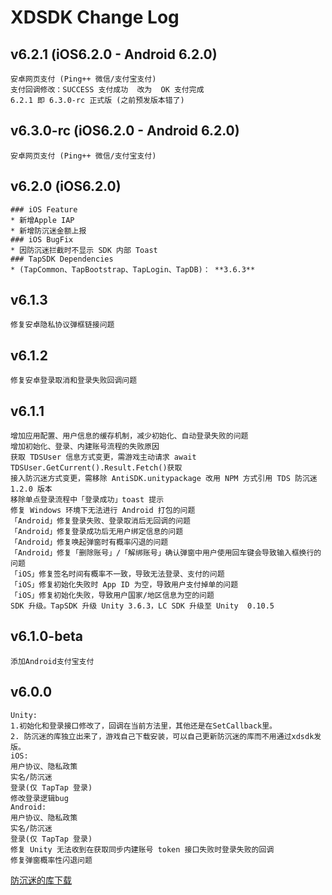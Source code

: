 # XDSDK Change Log

## v6.2.1 (iOS6.2.0 - Android 6.2.0)
```
安卓网页支付 (Ping++ 微信/支付宝支付)
支付回调修改：SUCCESS 支付成功  改为  OK 支付完成 
6.2.1 即 6.3.0-rc 正式版 (之前预发版本错了)
```

## v6.3.0-rc (iOS6.2.0 - Android 6.2.0)
```
安卓网页支付 (Ping++ 微信/支付宝支付)
```

## v6.2.0 (iOS6.2.0) 
```
### iOS Feature
* 新增Apple IAP
* 新增防沉迷金额上报
### iOS BugFix
* 因防沉迷拦截时不显示 SDK 内部 Toast
### TapSDK Dependencies
* (TapCommon、TapBootstrap、TapLogin、TapDB)： **3.6.3**
```

## v6.1.3
```
修复安卓隐私协议弹框链接问题
```

## v6.1.2
```
修复安卓登录取消和登录失败回调问题
```

## v6.1.1
```
增加应用配置、用户信息的缓存机制，减少初始化、自动登录失败的问题
增加初始化、登录、内建账号流程的失败原因
获取 TDSUser 信息方式变更，需游戏主动请求 await TDSUser.GetCurrent().Result.Fetch()获取
接入防沉迷方式变更，需移除 AntiSDK.unitypackage 改用 NPM 方式引用 TDS 防沉迷 1.2.0 版本
移除单点登录流程中「登录成功」toast 提示
修复 Windows 环境下无法进行 Android 打包的问题
「Android」修复登录失败、登录取消后无回调的问题
「Android」修复登录成功后无用户绑定信息的问题
「Android」修复唤起弹窗时有概率闪退的问题
「Android」修复「删除账号」/「解绑账号」确认弹窗中用户使用回车键会导致输入框换行的问题
「iOS」修复签名时间有概率不一致，导致无法登录、支付的问题
「iOS」修复初始化失败时 App ID 为空，导致用户支付掉单的问题
「iOS」修复初始化失败，导致用户国家/地区信息为空的问题
SDK 升级。TapSDK 升级 Unity 3.6.3，LC SDK 升级至 Unity  0.10.5
```
## v6.1.0-beta
```
添加Android支付宝支付
```
## v6.0.0 
```
Unity:
1.初始化和登录接口修改了，回调在当前方法里，其他还是在SetCallback里。
2. 防沉迷的库独立出来了，游戏自己下载安装，可以自己更新防沉迷的库而不用通过xdsdk发版。
iOS:
用户协议、隐私政策
实名/防沉迷
登录(仅 TapTap 登录)
修改登录逻辑bug
Android:
用户协议、隐私政策
实名/防沉迷
登录(仅 TapTap 登录)
修复 Unity 无法收到在获取同步内建账号 token 接口失败时登录失败的回调
修复弹窗概率性闪退问题
```
[防沉迷的库下载](https://github.com/xd-platform/xd_sdk_resource/blob/master/Unity_CN/AntiSDK.unitypackage)
